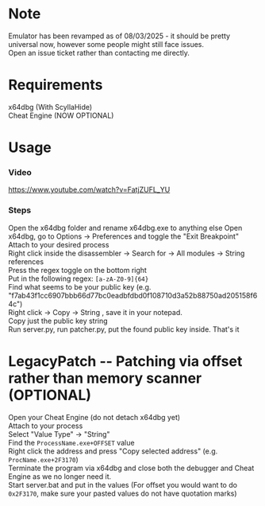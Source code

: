 # Note
Emulator has been revamped as of 08/03/2025 - it should be pretty universal now, however some people might still face issues.<br>
Open an issue ticket rather than contacting me directly.

# Requirements
x64dbg (With ScyllaHide)<br>
Cheat Engine (NOW OPTIONAL)

# Usage
### Video
https://www.youtube.com/watch?v=FatjZUFL_YU

### Steps
Open the x64dbg folder and rename x64dbg.exe to anything else
Open x64dbg, go to Options -> Preferences and toggle the "Exit Breakpoint"<br>
Attach to your desired process<br>
Right click inside the disassembler -> Search for -> All modules -> String references<br>
Press the regex toggle on the bottom right<br>
Put in the following regex: `[a-zA-Z0-9]{64}`<br>
Find what seems to be your public key (e.g. "f7ab43f1cc6907bbb66d77bc0eadbfdbd0f108710d3a52b88750ad205158f64c")<br>
Right click -> Copy -> String , save it in your notepad.<br>
Copy just the public key string<br>
Run server.py, run patcher.py, put the found public key inside. That's it<br>

# LegacyPatch -- Patching via offset rather than memory scanner (OPTIONAL)
Open your Cheat Engine (do not detach x64dbg yet)<br>
Attach to your process<br>
Select "Value Type" -> "String"<br>
Find the `ProcessName.exe+OFFSET` value<br>
Right click the address and press "Copy selected address" (e.g. `ProcName.exe+2F3170`)<br>
Terminate the program via x64dbg and close both the debugger and Cheat Engine as we no longer need it.<br>
Start server.bat and put in the values (For offset you would want to do `0x2F3170`, make sure your pasted values do not have quotation marks)
